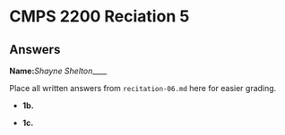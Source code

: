 # CMPS 2200 Reciation 5
## Answers

**Name:**_Shayne Shelton_____


Place all written answers from `recitation-06.md` here for easier grading.

- **1b.**
  



- **1c.**

